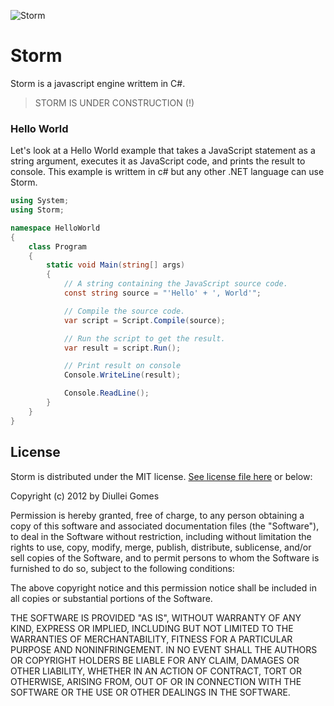 
![Storm](https://raw.github.com/Diullei/Storm/master/storm-logo.png)

Storm
=====

Storm is a javascript engine writtem in C#.

> STORM IS UNDER CONSTRUCTION (!)

### Hello World

Let's look at a Hello World example that takes a JavaScript statement as a string argument, executes it as JavaScript code, and prints the result to console. This example is writtem in c# but any other .NET language can use Storm.

```c#
using System;
using Storm;

namespace HelloWorld
{
    class Program
    {
        static void Main(string[] args)
        {
            // A string containing the JavaScript source code.
            const string source = "'Hello' + ', World'";

            // Compile the source code.
            var script = Script.Compile(source);

            // Run the script to get the result.
            var result = script.Run();

            // Print result on console
            Console.WriteLine(result);

            Console.ReadLine();
        }
    }
}
```

## License

Storm is distributed under the MIT license. [See license file here](https://raw.github.com/Diullei/Storm/master/LICENSE.txt) or below:

Copyright (c) 2012 by Diullei Gomes

Permission is hereby granted, free of charge, to any person obtaining a copy of this software and associated documentation files (the "Software"), to deal in the Software without restriction, including without limitation the rights to use, copy, modify, merge, publish, distribute, sublicense, and/or sell copies of the Software, and to permit persons to whom the Software is furnished to do so, subject to the following conditions:

The above copyright notice and this permission notice shall be included in all copies or substantial portions of the Software.

THE SOFTWARE IS PROVIDED "AS IS", WITHOUT WARRANTY OF ANY KIND, EXPRESS OR IMPLIED, INCLUDING BUT NOT LIMITED TO THE WARRANTIES OF MERCHANTABILITY, FITNESS FOR A PARTICULAR PURPOSE AND NONINFRINGEMENT. IN NO EVENT SHALL THE AUTHORS OR COPYRIGHT HOLDERS BE LIABLE FOR ANY CLAIM, DAMAGES OR OTHER LIABILITY, WHETHER IN AN ACTION OF CONTRACT, TORT OR OTHERWISE, ARISING FROM, OUT OF OR IN CONNECTION WITH THE SOFTWARE OR THE USE OR OTHER DEALINGS IN THE SOFTWARE.
